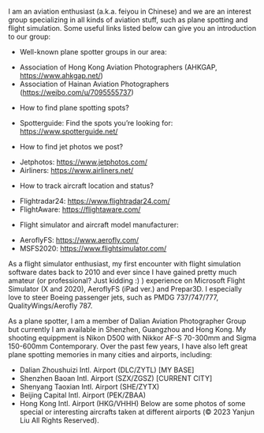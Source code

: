 I am an aviation enthusiast (a.k.a. feiyou in Chinese) and we are an interest group specializing in all kinds of aviation stuff, such as plane spotting and flight simulation. Some useful links listed below can give you an introduction to our group:

+ Well-known plane spotter groups in our area:
- Association of Hong Kong Aviation Photographers (AHKGAP, <https://www.ahkgap.net/>)
- Association of Hainan Aviation Photographers (<https://weibo.com/u/7095555737>)
+ How to find plane spotting spots?
- Spotterguide: Find the spots you’re looking for: <https://www.spotterguide.net/> 
+ How to find jet photos we post?
- Jetphotos: <https://www.jetphotos.com/> 
- Airliners: <https://www.airliners.net/> 
+ How to track aircraft location and status?
- Flightradar24: <https://www.flightradar24.com/> 
- FlightAware: <https://flightaware.com/> 
+ Flight simulator and aircraft model manufacturer:
- AeroflyFS: <https://www.aerofly.com/>
- MSFS2020: <https://www.flightsimulator.com/> 

As a flight simulator enthusiast, my first encounter with flight simulation software dates back to 2010 and ever since I have gained pretty much amateur (or professional? Just kidding :) ) experience on Microsoft Flight Simulator (X and 2020), AeroflyFS (iPad ver.) and Prepar3D. I especially love to steer Boeing passenger jets, such as PMDG 737/747/777, QualityWings/Aerofly 787.

As a plane spotter, I am a member of Dalian Aviation Photographer Group but currently I am available in Shenzhen, Guangzhou and Hong Kong. My shooting equippment is Nikon D500 with Nikkor AF-S 70-300mm and Sigma 150-600mm Contemporary. Over the past few years, I have also left great plane spotting memories in many cities and airports, including:
- Dalian Zhoushuizi Intl. Airport (DLC/ZYTL) [MY BASE]
- Shenzhen Baoan Intl. Airport (SZX/ZGSZ) [CURRENT CITY]
- Shenyang Taoxian Intl. Airport (SHE/ZYTX)
- Beijing Capital Intl. Airport (PEK/ZBAA)
- Hong Kong Intl. Airport (HKG/VHHH)
Below are some photos of some special or interesting aircrafts taken at different airports (© 2023 Yanjun Liu All Rights Reserved).
